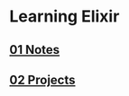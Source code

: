 # Learning Elixir

## [01 Notes](https://github.com/melanieFlandrin/learning_elixir/tree/01-notes)

## [02 Projects](https://github.com/melanieFlandrin/learning_elixir/tree/02-projects)